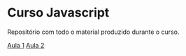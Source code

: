 # Curso Javascript
Repositório com todo o material produzido durante o curso.

[Aula 1](Aula-01)
[Aula 2](Aula-02)
